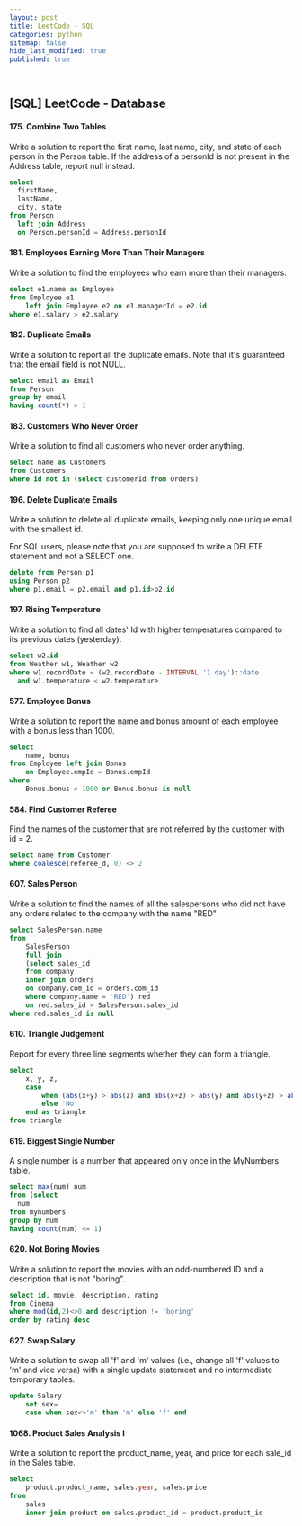 ```yaml
---
layout: post
title: LeetCode - SQL
categories: python
sitemap: false
hide_last_modified: true
published: true

---
```


## [SQL] LeetCode - Database

#### 175. Combine Two Tables
Write a solution to report the first name, last name, city, and state of each person in the Person table. If the address of a personId is not present in the Address table, report null instead.

~~~ sql
select 
  firstName, 
  lastName, 
  city, state 
from Person 
  left join Address 
  on Person.personId = Address.personId
~~~ 

#### 181. Employees Earning More Than Their Managers
Write a solution to find the employees who earn more than their managers.

~~~ sql
select e1.name as Employee
from Employee e1
    left join Employee e2 on e1.managerId = e2.id
where e1.salary > e2.salary    
~~~ 

#### 182. Duplicate Emails
Write a solution to report all the duplicate emails. Note that it's guaranteed that the email field is not NULL.

~~~ sql
select email as Email
from Person
group by email
having count(*) > 1
~~~ 

#### 183. Customers Who Never Order
Write a solution to find all customers who never order anything.

~~~ sql
select name as Customers
from Customers 
where id not in (select customerId from Orders)
~~~ 

#### 196. Delete Duplicate Emails
Write a solution to delete all duplicate emails, keeping only one unique email with the smallest id.

For SQL users, please note that you are supposed to write a DELETE statement and not a SELECT one.

~~~ sql
delete from Person p1
using Person p2
where p1.email = p2.email and p1.id>p2.id
~~~ 

#### 197. Rising Temperature
Write a solution to find all dates' Id with higher temperatures compared to its previous dates (yesterday).

~~~ sql
select w2.id
from Weather w1, Weather w2
where w1.recordDate = (w2.recordDate - INTERVAL '1 day')::date
  and w1.temperature < w2.temperature
~~~ 

#### 577. Employee Bonus
Write a solution to report the name and bonus amount of each employee with a bonus less than 1000.

~~~ sql
select
    name, bonus
from Employee left join Bonus
    on Employee.empId = Bonus.empId
where
    Bonus.bonus < 1000 or Bonus.bonus is null
~~~ 

#### 584. Find Customer Referee
Find the names of the customer that are not referred by the customer with id = 2.

~~~ sql
select name from Customer
where coalesce(referee_d, 0) <> 2
~~~ 

#### 607. Sales Person
Write a solution to find the names of all the salespersons who did not have any orders related to the company with the name "RED"

~~~ sql
select SalesPerson.name
from 
    SalesPerson
    full join
    (select sales_id
    from company
    inner join orders
    on company.com_id = orders.com_id
    where company.name = 'RED') red
    on red.sales_id = SalesPerson.sales_id
where red.sales_id is null
~~~ 

#### 610. Triangle Judgement
Report for every three line segments whether they can form a triangle.

~~~ sql
select
    x, y, z, 
    case 
        when (abs(x+y) > abs(z) and abs(x+z) > abs(y) and abs(y+z) > abs(x)) then 'Yes'
        else 'No'
    end as triangle
from triangle       
~~~ 

#### 619. Biggest Single Number
A single number is a number that appeared only once in the MyNumbers table.

~~~ sql
select max(num) num
from (select
  num
from mynumbers
group by num
having count(num) <= 1)    
~~~ 

#### 620. Not Boring Movies
Write a solution to report the movies with an odd-numbered ID and a description that is not "boring".

~~~ sql
select id, movie, description, rating
from Cinema
where mod(id,2)<>0 and description != 'boring'
order by rating desc
~~~ 

#### 627. Swap Salary
Write a solution to swap all 'f' and 'm' values (i.e., change all 'f' values to 'm' and vice versa) with a single update statement and no intermediate temporary tables.

~~~ sql
update Salary
    set sex=
    case when sex<>'m' then 'm' else 'f' end   
~~~ 

#### 1068. Product Sales Analysis I
Write a solution to report the product_name, year, and price for each sale_id in the Sales table.

~~~ sql
select
    product.product_name, sales.year, sales.price
from
    sales
    inner join product on sales.product_id = product.product_id
~~~ 
